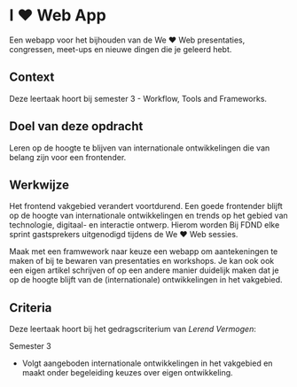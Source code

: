 # I ♥ Web App

Een webapp voor het bijhouden van de We ♥ Web presentaties, congressen, meet-ups en nieuwe dingen die je geleerd hebt.

## Context

Deze leertaak hoort bij semester 3 - Workflow, Tools and Frameworks.

## Doel van deze opdracht

Leren op de hoogte te blijven van internationale ontwikkelingen die van belang zijn voor een frontender.

## Werkwijze

Het frontend vakgebied verandert voortdurend.
Een goede frontender blijft op de hoogte van internationale ontwikkelingen en trends op het gebied van technologie, digitaal- en interactie ontwerp.
Hierom worden Bij FDND elke sprint gastsprekers uitgenodigd tijdens de We ♥ Web sessies.

Maak met een framwework naar keuze een webapp om aantekeningen te maken of bij te bewaren van presentaties en workshops.
Je kan ook ook een eigen artikel schrijven of op een andere manier duidelijk maken dat je op de hoogte blijft van de (internationale) ontwikkelingen in het vakgebied.

## Criteria

Deze leertaak hoort bij het gedragscriterium van _Lerend Vermogen_:

Semester 3

- Volgt aangeboden internationale ontwikkelingen in het vakgebied en maakt onder begeleiding keuzes over eigen ontwikkeling.
